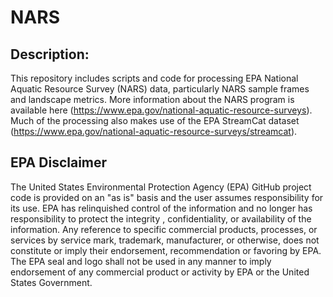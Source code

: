 # NARS

## Description: 
This repository includes scripts and code for processing EPA National Aquatic Resource Survey (NARS) data, particularly NARS sample frames and landscape metrics.  More information about the NARS program is available here (https://www.epa.gov/national-aquatic-resource-surveys).  Much of the processing also makes use of the EPA StreamCat dataset (https://www.epa.gov/national-aquatic-resource-surveys/streamcat).

## EPA Disclaimer
The United States Environmental Protection Agency (EPA) GitHub project code is provided on an "as is" basis and the user assumes responsibility for its use.  EPA has relinquished control of the information and no longer has responsibility to protect the integrity , confidentiality, or availability of the information.  Any reference to specific commercial products, processes, or services by service mark, trademark, manufacturer, or otherwise, does not constitute or imply their endorsement, recommendation or favoring by EPA.  The EPA seal and logo shall not be used in any manner to imply endorsement of any commercial product or activity by EPA or the United States Government.

